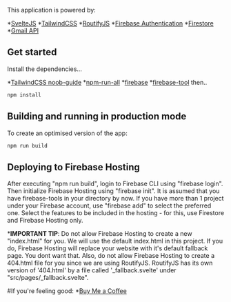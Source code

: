 This application is powered by:

*[SvelteJS](https://github.com/sveltejs/svelte)
*[TailwindCSS](https://github.com/tailwindlabs/tailwindcss)
*[RoutifyJS](https://github.com/roxiness/routify)
*[Firebase Authentication](https://firebase.google.com/docs/auth/web/start)
*[Firestore](https://firebase.google.com/docs/firestore/quickstart)
*[Gmail API](https://developers.google.com/gmail/api)

## Get started

Install the dependencies...

*[TailwindCSS noob-guide](https://dev.to/inalbant/a-simpler-way-to-add-tailwindcss-to-your-svelte-project-11ja)
*[npm-run-all](https://www.npmjs.com/package/npm-run-all)
*[firebase](https://www.npmjs.com/package/firebase)
*[firebase-tool](https://www.npmjs.com/package/firebase-tools)
then..
```bash
npm install
```

## Building and running in production mode

To create an optimised version of the app:

```bash
npm run build
```

## Deploying to Firebase Hosting
   After executing "npm run build", login to Firebase CLI using "firebase login".
   Then initialize Firebase Hosting using "firebase init". It is assumed that you have firebase-tools in your directory by now.
   If you have more than 1 project under your Firebase account, use "firebase add" to select the preferred one.
   Select the features to be included in the hosting - for this, use Firestore and Firebase Hosting only.

   ***IMPORTANT TIP**: Do not allow Firebase Hosting to create a new "index.html" for you. We will use the default index.html in this project. If you do, Firebase Hosting will replace your website with it's default fallback page. You dont want that. Also, do not allow Firebase Hosting to create a 404.html file for you since we are using RoutifyJS. RoutifyJS has its own version of '404.html' by a file called '_fallback.svelte' under "src/pages/_fallback.svelte".

#If you're feeling good:
*[Buy Me a Coffee](https://www.buymeacoffee.com/noogui)
